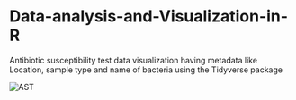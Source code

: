 # Data-analysis-and-Visualization-in-R
Antibiotic susceptibility test data visualization having metadata like Location, sample type and name of bacteria using the Tidyverse package

![AST](https://user-images.githubusercontent.com/57619312/191793139-06b3eff1-c62e-4ec1-8399-ff4128842f87.png)
